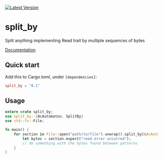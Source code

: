 [![Latest Version](https://img.shields.io/crates/v/split_by.svg)](https://crates.io/crates/split_by)

# split_by
Split anything implementing Read trait by multiple sequences of bytes

[Documentation](https://docs.rs/split_by)

## Quick start

Add this to Cargo.toml, under `[dependencies]`:

```toml
split_by = "0.1"
```

## Usage
```rust
extern crate split_by;
use split_by::{AcAutomaton, SplitBy}
use std::fs::File;

fn main() {
    for section in File::open("path/to/file").unwrap().split_by(&AcAutomaton::new(vec!["<some pattern>"])) {
        let bytes = section.expect("read error occurred");
        // do something with the bytes found between patterns
    }
}
```